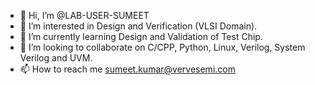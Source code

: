 - 👋 Hi, I’m @LAB-USER-SUMEET
- 👀 I’m interested in Design and Verification (VLSI Domain).
- 🌱 I’m currently learning Design and Validation of Test Chip.
- 💞️ I’m looking to collaborate on  C/CPP, Python, Linux, Verilog, System Verilog and UVM.
- 📫 How to reach me sumeet.kumar@vervesemi.com

<!---
Hi I'm Sumeet Kumar and I pursuing my B. Tech from KIET Group of Institutins, Delhi(NCR) in ECE branch. 
My interests are in Front End Engineering and I love to create beautiful and performant products with delightful user experiences. 
Back in school, I designed and built a web application, NUSMods which solves a huge problem of class and timetable planning every semester.
My VoteStation website is built using a modern web technology stack - React, Redux, Webpack and is mobile-responsive." I'm interested in the Front End Engineer role specially in VLSI Domain.
--->
